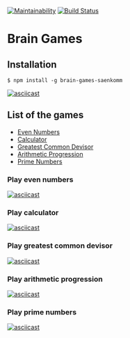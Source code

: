 [![Maintainability](https://api.codeclimate.com/v1/badges/d177a887871a48012255/maintainability)](https://codeclimate.com/github/SaenkoJr/project-lvl1-s466/maintainability)
[![Build Status](https://travis-ci.com/SaenkoJr/project-lvl1-s466.svg?branch=master)](https://travis-ci.com/SaenkoJr/project-lvl1-s466)

# Brain Games

## Installation
```
$ npm install -g brain-games-saenkomm
```
[![asciicast](https://asciinema.org/a/9Fs7N7RAbdJg9CWBbpfHLtOzE.svg)](https://asciinema.org/a/9Fs7N7RAbdJg9CWBbpfHLtOzE?t=1&cols=80&rows=15)

## List of the games
- [Even Numbers](#even-numbers)
- [Calculator](#calculator)
- [Greatest Common Devisor](#greatest-common-devisor)
- [Arithmetic Progression](#arithmetic-progression)
- [Prime Numbers](#prime-numbers)

### Play even numbers
[![asciicast](https://asciinema.org/a/DcyJzsi2FPmtqh61CHPIGRDnW.svg)](https://asciinema.org/a/DcyJzsi2FPmtqh61CHPIGRDnW?t=1&cols=80&rows=15)

### Play calculator
[![asciicast](https://asciinema.org/a/NWtWTnt7Vvrf19Xue2C5CRt5F.svg)](https://asciinema.org/a/NWtWTnt7Vvrf19Xue2C5CRt5F?t=1&cols=80&rows=15)

### Play greatest common devisor
[![asciicast](https://asciinema.org/a/MEnOcFclLLJjIsehijWJUTFH4.svg)](https://asciinema.org/a/MEnOcFclLLJjIsehijWJUTFH4?t=1&cols=80&rows=15)

### Play arithmetic progression
[![asciicast](https://asciinema.org/a/IB10cMxb0Y0IvAbifWzOzsXkM.svg)](https://asciinema.org/a/IB10cMxb0Y0IvAbifWzOzsXkM?t=1&cols=80&rows=15)

### Play prime numbers
[![asciicast](https://asciinema.org/a/3fdXxXYqt2docUXl6HF5lA9EJ.svg)](https://asciinema.org/a/3fdXxXYqt2docUXl6HF5lA9EJ?t=1&cols=80&rows=15)
